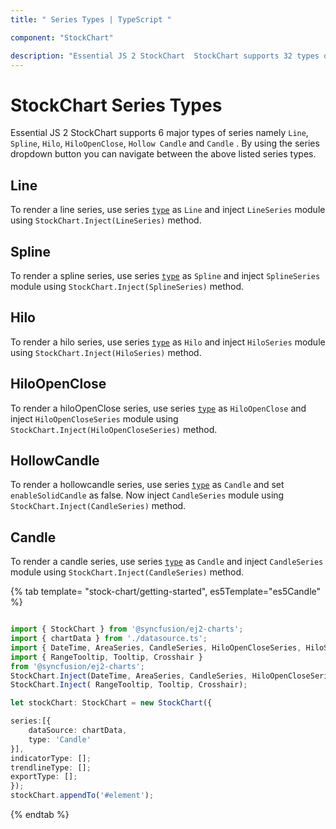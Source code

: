 ```yaml
---
title: " Series Types | TypeScript "

component: "StockChart"

description: "Essential JS 2 StockChart  StockChart supports 32 types of series and also supports different tpes customizations for each type of StockChart."
---
```


# StockChart Series Types

Essential JS 2 StockChart supports 6 major types of series namely `Line`, `Spline`, `Hilo`, `HiloOpenClose`, `Hollow Candle` and `Candle` . By using the series dropdown button you can navigate between the above listed series types.

<!-- markdownlint-disable MD036 -->

## Line

To render a line series, use series [`type`](../api/stock-chart/stockSeriesModel/#type-string) as `Line` and
inject `LineSeries` module using `StockChart.Inject(LineSeries)` method.

## Spline

To render a spline series, use series [`type`](../api/stock-chart/stockSeriesModel/#type-string) as `Spline` and
inject `SplineSeries` module using `StockChart.Inject(SplineSeries)` method.

## Hilo

To render a hilo series, use series [`type`](../api/stock-chart/stockSeriesModel/#type) as `Hilo` and
inject `HiloSeries` module using `StockChart.Inject(HiloSeries)` method.

## HiloOpenClose

To render a hiloOpenClose series, use series [`type`](../api/stock-chart/stockSeriesModel/#type) as `HiloOpenClose` and
inject `HiloOpenCloseSeries` module using `StockChart.Inject(HiloOpenCloseSeries)` method.

## HollowCandle

To render a hollowcandle series, use series [`type`](../api/stock-chart/stockSeriesModel/#type) as `Candle` and set `enableSolidCandle` as false. Now inject `CandleSeries` module using `StockChart.Inject(CandleSeries)` method.

## Candle

To render a candle series, use series [`type`](../api/stock-chart/stockSeriesModel/#type) as `Candle` and
inject `CandleSeries` module using `StockChart.Inject(CandleSeries)` method.

{% tab template= "stock-chart/getting-started", es5Template="es5Candle" %}

```typescript

import { StockChart } from '@syncfusion/ej2-charts';
import { chartData } from './datasource.ts';
import { DateTime, AreaSeries, CandleSeries, HiloOpenCloseSeries, HiloSeries, LineSeries, SplineSeries } from '@syncfusion/ej2-charts';
import { RangeTooltip, Tooltip, Crosshair }
from '@syncfusion/ej2-charts';
StockChart.Inject(DateTime, AreaSeries, CandleSeries, HiloOpenCloseSeries, HiloSeries, LineSeries, SplineSeries);
StockChart.Inject( RangeTooltip, Tooltip, Crosshair);

let stockChart: StockChart = new StockChart({

series:[{
    dataSource: chartData,
    type: 'Candle'
}],
indicatorType: [];
trendlineType: [];
exportType: [];
});
stockChart.appendTo('#element');
```

{% endtab %}
